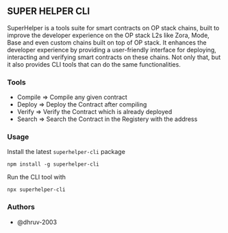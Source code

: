 ## SUPER HELPER CLI

SuperHelper is a tools suite for smart contracts on OP stack chains, built to improve the developer experience on the OP stack L2s like Zora, Mode, Base and even custom chains built on top of OP stack. It enhances the developer experience by providing a user-friendly interface for deploying, interacting and verifying smart contracts on these chains. Not only that, but it also provides CLI tools that can do the same functionalities.

### Tools

- Compile => Compile any given contract
- Deploy => Deploy the Contract after compiling
- Verify => Verify the Contract which is already deployed
- Search => Search the Contract in the Registery with the address

### Usage

Install the latest `superhelper-cli` package

```
npm install -g superhelper-cli
```

Run the CLI tool with

```
npx superhelper-cli
```

### Authors

- @dhruv-2003

